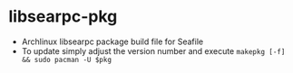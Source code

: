# libsearpc-pkg
* Archlinux libsearpc package build file for Seafile
* To update simply adjust the version number and execute `makepkg [-f] && sudo pacman -U $pkg`
